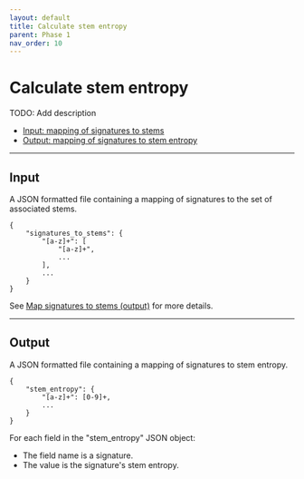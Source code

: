 ```yaml
---
layout: default
title: Calculate stem entropy
parent: Phase 1
nav_order: 10
---
```


# Calculate stem entropy

TODO: Add description

+ [Input: mapping of signatures to stems](#input)
+ [Output: mapping of signatures to stem entropy](#output)

---

## Input

A JSON formatted file containing a mapping of signatures to the set of associated stems.

```
{
    "signatures_to_stems": {
        "[a-z]+": [
            "[a-z]+",
            ...
        ],
        ...
    }
}
```

See [Map signatures to stems (output)](../MapSignaturesToStems.html#output) for more details.

---


## Output

A JSON formatted file containing a mapping of signatures to stem entropy.

```
{
    "stem_entropy": {
        "[a-z]+": [0-9]+,
        ...
    }
}
```

For each field in the "stem_entropy" JSON object:

+ The field name is a signature.
+ The value is the signature's stem entropy.
